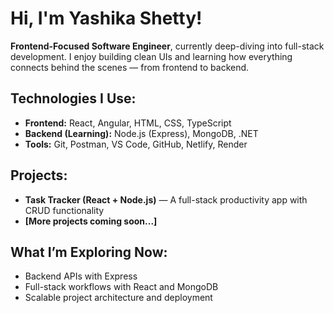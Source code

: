 # Hi, I'm Yashika Shetty!

**Frontend-Focused Software Engineer**, currently deep-diving into full-stack development. I enjoy building clean UIs and learning how everything connects behind the scenes — from frontend to backend.

## Technologies I Use:
- **Frontend:** React, Angular, HTML, CSS, TypeScript
- **Backend (Learning):** Node.js (Express), MongoDB, .NET
- **Tools:** Git, Postman, VS Code, GitHub, Netlify, Render

## Projects:
- **Task Tracker (React + Node.js)** — A full-stack productivity app with CRUD functionality  
- **[More projects coming soon...]**

## What I’m Exploring Now:
- Backend APIs with Express  
- Full-stack workflows with React and MongoDB  
- Scalable project architecture and deployment
<!--
**YashikaSShetty/YashikaSShetty** is a ✨ _special_ ✨ repository because its `README.md` (this file) appears on your GitHub profile.

Here are some ideas to get you started:

- 🔭 I’m currently working on ...
- 🌱 I’m currently learning ...
- 👯 I’m looking to collaborate on ...
- 🤔 I’m looking for help with ...
- 💬 Ask me about ...
- 📫 How to reach me: ...
- 😄 Pronouns: ...
- ⚡ Fun fact: ...
-->
